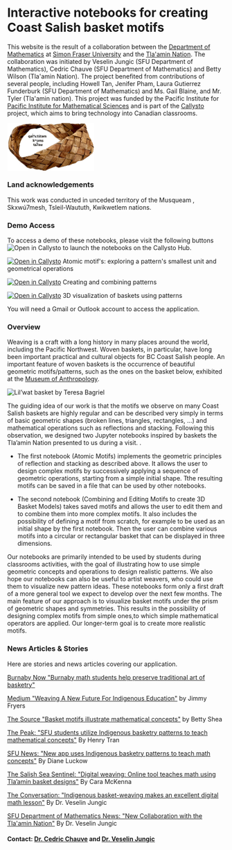 # Interactive notebooks for creating Coast Salish basket motifs

This website is the result of a collaboration between the <a href="http:/math.sfu.ca" target="_blank">Department of Mathematics</a>  at <a href="http://www.sfu.ca" target="_blank">Simon Fraser University</a> and the  <a href="http://www.tlaaminnation.com" target="_blank">Tla'amin Nation</a>. The collaboration was initiated by Veselin Jungic (SFU Department of Mathematics), Cedric Chauve (SFU Department of Mathematics) and Betty Wilson (Tla'amin Nation). The project benefited from contributions of several people, including Howell Tan, Jenifer Pham, Laura Gutierrez Funderburk (SFU Department of Mathematics) and Ms. Gail Blaine, and Mr. Tyler (Tla'amin nation). This project was funded by the Pacific Institute for <a href="https://www.pims.math.ca/" target="_blank">Pacific Institute for Mathematical Sciences</a> and is part of the <a href="https://callysto.ca/" target="_blank">Callysto</a> project, which aims to bring technology into Canadian classrooms.

<img src="./documentation/Mobius.png" width="200px" align="center">
  
### Land acknowledgements

This work was conducted in unceded territory of the Musqueam , Skxwú7mesh, Tsleil-Waututh, Kwikwetlem nations.

### Demo Access

To access a demo of these notebooks, please visit the following buttons  <img src="https://raw.githubusercontent.com/callysto/curriculum-notebooks/master/open-in-callysto-button.svg?sanitize=true" width="123" height="24" alt="Open in Callysto"/> to launch the notebooks on the Callysto Hub.

<a href="http://tinyurl.com/r3vkdjd" target="_blank"><img src="https://raw.githubusercontent.com/callysto/curriculum-notebooks/master/open-in-callysto-button.svg?sanitize=true" width="123" height="24" alt="Open in Callysto"/></a> Atomic motif's: exploring a pattern's smallest unit and geometrical operations

<a href="http://tinyurl.com/y324w8eh" target="_blank"><img src="https://raw.githubusercontent.com/callysto/curriculum-notebooks/master/open-in-callysto-button.svg?sanitize=true" width="123" height="24" alt="Open in Callysto"/></a> Creating and combining patterns

<a href="http://tinyurl.com/ta9ufq7" target="_blank"><img src="https://raw.githubusercontent.com/callysto/curriculum-notebooks/master/open-in-callysto-button.svg?sanitize=true" width="123" height="24" alt="Open in Callysto"/></a> 3D visualization of baskets using patterns

You will need a Gmail or Outlook account to access the application.

### Overview

Weaving is a craft with a long history in many places around the world, including the Pacific Northwest. Woven baskets, in particular, have long been important practical and cultural objects for BC Coast Salish people. An important feature of woven baskets is the occurrence of beautiful geometric motifs/patterns, such as the ones on the basket below, exhibited at the <a href="https://moa.ubc.ca/" target="_blank">Museum of Anthropology</a>.


![](https://moa.ubc.ca/wp-content/uploads/2018/03/Basket-by-Theresa-Gabriel-Lil%E2%80%99wat.-Photo-by-Derek-Tan.jpg "Lil’wat basket by Teresa Bagriel")

The guiding idea of our work is that the motifs we observe on many Coast Salish baskets are highly regular and can be described very simply in terms of basic geometric shapes (broken lines, triangles, rectangles, …) and mathematical operations such as reflections and stacking. Following this observation, we designed two Jupyter notebooks inspired by baskets the Tla’amin Nation presented to us during a visit. .

* The first notebook (Atomic Motifs) implements the geometric principles of reflection and stacking as described above. It allows the user to design complex motifs by successively applying a sequence of geometric operations, starting from a simple initial shape. Tthe resulting motifs can be saved in a file that can be used by other notebooks.

* The second notebook (Combining and Editing Motifs to create 3D Basket Models) takes saved motifs and allows the user to edit them and to combine them into more complex motifs. It also includes the possibility of defining a motif from scratch, for example to be used as an initial shape by the first notebook. Then the user can combine various motifs into a circular or rectangular basket that can be displayed in three dimensions.

Our notebooks are primarily intended to be used by students during classrooms activities, with the goal of illustrating how to use simple geometric concepts and operations to design realistic patterns. We also hope our notebooks can also be useful to artist weavers, who could use them to visualize new pattern ideas. These notebooks form only a first draft of a more general tool we expect to develop over the next few months. The main feature of our approach is to visualize basket motifs under the prism of geometric shapes and symmetries. This results in the possibility of designing complex motifs from simple ones,to which simple mathematical operators are applied. Our longer-term goal is to create more realistic motifs.

### News Articles & Stories

Here are stories and news articles covering our application.

<a href="https://www.burnabynow.com/beta/news/burnaby-math-students-help-preserve-traditional-art-of-basketry-1.23575497" target="_blank">Burnaby Now "Burnaby math students help preserve traditional art of basketry"</a>

<a href="https://medium.com/pims-math/weaving-a-new-future-for-indigenous-education-2962937cccaa" target="_blank">Medium "Weaving A New Future For Indigenous Education"</a> by Jimmy Fryers

<a href="http://thelasource.com/en/2019/02/04/basket-motifs-illustrate-mathematical-concepts/?fbclid=IwAR16TTjVB0kF2QmfGLyJ_83EWK-3bP-tM0TMdwr16ebvtVdgFqGqLY4nLDg" target="_blank">The Source "Basket motifs illustrate mathematical concepts"</a> by  Betty Shea

<a href="https://the-peak.ca/2019/01/sfu-students-utilize-indigenous-basketry-patterns-to-teach-mathematical-concepts/" target="_blank">The Peak: "SFU students utilize Indigenous basketry patterns to teach mathematical concepts"</a> By Henry Tran

<a href="http://www.sfu.ca/sfunews/stories/2018/12/math-students-help-preserve-and-promote-traditional-basketry.html" target="_blank">SFU News: "New app uses Indigenous basketry patterns to teach math concepts"</a>  By Diane Luckow

<a href="https://salishseasentinel.ca/2019/02/digital-weaving-online-tool-teaches-math-using-tlaamin-basket-designs/">The Salish Sea Sentinel: "Digital weaving: Online tool teaches math using Tla’amin basket designs"</a> By Cara McKenna 

<a href="https://theconversation.com/indigenous-basket-weaving-makes-an-excellent-digital-math-lesson-110094" target="_blank">The Conversation: "Indigenous basket-weaving makes an excellent digital math lesson"</a>  By Dr. Veselin Jungic

<a href="https://www.sfu.ca/math/news---events/news-list/2018-news-stories/New-Collaboration-with-the-Tlaamin-Nation.html" target="_blank">SFU Department of Mathematics News: "New Collaboration with the Tla'amin Nation"</a> By Dr. Veselin Jungic

#### Contact: [Dr. Cedric Chauve](https://cchauve.github.io) and [Dr. Veselin Jungic](http://people.math.sfu.ca/~vjungic/)

